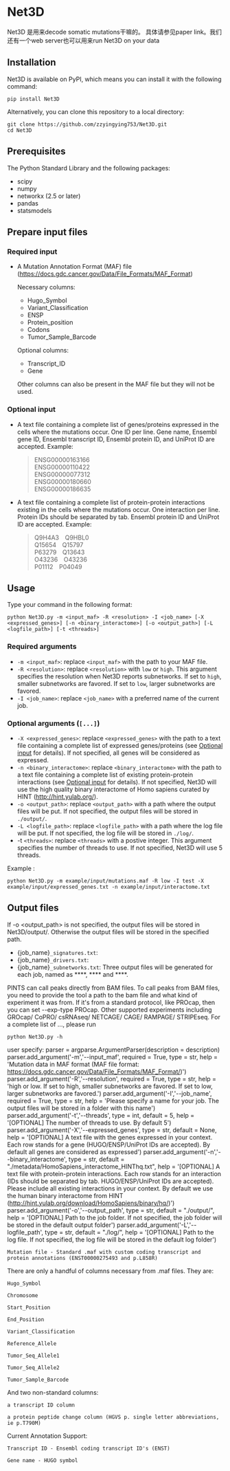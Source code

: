 # Net3D
Net3D 是用来decode somatic mutations干嘛的。 具体请参见paper link。我们还有一个web server也可以用来run Net3D on your data

## Installation
Net3D is available on PyPI, which means you can install it with the following command:

	pip install Net3D

Alternatively, you can clone this repository to a local directory:

	git clone https://github.com/zzyingying753/Net3D.git
	cd Net3D

## Prerequisites
The Python Standard Library and the following packages:
- scipy
- numpy
- networkx (2.5 or later)
- pandas
- statsmodels

## Prepare input files
### Required input
- A Mutation Annotation Format (MAF) file (https://docs.gdc.cancer.gov/Data/File_Formats/MAF_Format)

	Necessary columns:
	<ul>
	<li>Hugo_Symbol</li>
	<li>Variant_Classification</li>
	<li>ENSP</li>
	<li>Protein_position</li>
	<li>Codons</li>
	<li>Tumor_Sample_Barcode</li>
	</ul>
	
	Optional columns:
	<ul>
	<li>Transcript_ID</li>
	<li>Gene</li>
	</ul>

	Other columns can also be present in the MAF file but they will not be used. 

### Optional input
- A text file containing a complete list of genes/proteins expressed in the cells where the mutations occur. One ID per line. Gene name, Ensembl gene ID, Ensembl transcript ID, Ensembl protein ID, and UniProt ID are accepted. Example:

	>ENSG00000163166<br>
	>ENSG00000110422<br>
	>ENSG00000077312<br>
	>ENSG00000180660<br>
	>ENSG00000186635<br>

- A text file containing a complete list of protein-protein interactions existing in the cells where the mutations occur. One interaction per line. Protein IDs should be separated by tab. Ensembl protein ID and UniProt ID are accepted. Example:

	>Q9H4A3&emsp;Q9HBL0<br>
	>Q15654&emsp;Q15797<br>
	>P63279&emsp;Q13643<br>
	>O43236&emsp;O43236<br>
	>P01112&emsp;P04049<br>

## Usage
Type your command in the following format:

	python Net3D.py -m <input_maf> -R <resolution> -I <job_name> [-X <expressed_genes>] [-n <binary_interactome>] [-o <output_path>] [-L <logfile_path>] [-t <threads>]

### Required arguments
- `-m <input_maf>`: replace `<input_maf>` with the path to your MAF file.
- `-R <resolution>`: replace `<resolution>` with `low` or `high`. This argument specifies the resolution when Net3D reports subnetworks. If set to `high`, smaller subnetworks are favored. If set to `low`, larger subnetworks are favored.
- `-I <job_name>`: replace `<job_name>` with a preferred name of the current job.

### Optional arguments (`[...]`)
- `-X <expressed_genes>`: replace `<expressed_genes>` with the path to a text file containing a complete list of expressed genes/proteins (see [Optional input](#optional-input) for details). If not specified, all genes will be considered as expressed.
- `-n <binary_interactome>`: replace `<binary_interactome>` with the path to a text file containing a complete list of existing protein-protein interactions (see [Optional input](#optional-input) for details). If not specified, Net3D will use the high quality binary interactome of Homo sapiens curated by HINT (http://hint.yulab.org/).
- `-o <output_path>`: replace `<output_path>` with a path where the output files will be put. If not specified, the output files will be stored in `./output/`.
- `-L <logfile_path>`: replace `<logfile_path>` with a path where the log file will be put. If not specified, the log file will be stored in `./log/`.
- -t `<threads>`: replace `<threads>` with a postive integer. This argument specifies the number of threads to use. If not specified, Net3D will use 5 threads.
	
Example :

	python Net3D.py -m example/input/mutations.maf -R low -I test -X example/input/expressed_genes.txt -n example/input/interactome.txt

## Output files
If -o <output_path> is not specified, the output files will be stored in Net3D/output/. Otherwise the output files will be stored in the specified path. 
- {job_name}`_signatures.txt`:
- {job_name}`_drivers.txt`:
- {job_name}`_subnetworks.txt`:
Three output files will be generated for each job, named as ****, **** and ****.


PINTS can call peaks directly from BAM files. To call peaks from BAM files, you need to provide the tool a path to the bam file and what kind of experiment it was from. If it's from a standard protocol, like PROcap, then you can set --exp-type PROcap. Other supported experiments including GROcap/ CoPRO/ csRNAseq/ NETCAGE/ CAGE/ RAMPAGE/ STRIPEseq. For a complete list of ..., please run

	python Net3D.py -h
user specify:
parser = argparse.ArgumentParser(description = description)
	parser.add_argument('-m','--input_maf', required = True, type = str, help = 'Mutation data in MAF format (MAF file format: https://docs.gdc.cancer.gov/Data/File_Formats/MAF_Format/)')
	parser.add_argument('-R','--resolution', required = True, type = str, help = 'high or low. If set to high, smaller subnetworks are favored. If set to low, larger subnetworks are favored.')
	parser.add_argument('-I','--job_name', required = True, type = str, help = 'Please specify a name for your job. The output files will be stored in a folder with this name')
	parser.add_argument('-t','--threads', type = int, default = 5, help = '[OPTIONAL] The number of threads to use. By default 5')
	parser.add_argument('-X','--expressed_genes', type = str, default = None, help = '[OPTIONAL] A text file with the genes expressed in your context. Each row stands for a gene (HUGO/ENSP/UniProt IDs are accepted). By default all genes are considered as expressed')
	parser.add_argument('-n','--binary_interactome', type = str, default = "./metadata/HomoSapiens_interactome_HINThq.txt", help = '[OPTIONAL] A text file with protein-protein interactions. Each row stands for an interaction (IDs should be separated by tab. HUGO/ENSP/UniProt IDs are accepted). Please include all existing interactions in your context. By default we use the human binary interactome from HINT (http://hint.yulab.org/download/HomoSapiens/binary/hq/)')
	parser.add_argument('-o','--output_path', type = str, default = "./output/", help = '[OPTIONAL] Path to the job folder. If not specified, the job folder will be stored in the default output folder')
	parser.add_argument('-L','--logfile_path', type = str, default = "./log/", help = '[OPTIONAL] Path to the log file. If not specified, the log file will be stored in the default log folder')
	
	Mutation file - Standard .maf with custom coding transcript and protein annotations (ENST00000275493 and p.L858R)

There are only a handful of columns necessary from .maf files. They are:

	Hugo_Symbol

	Chromosome
	
	Start_Position
	
	End_Position
	
	Variant_Classification
	
	Reference_Allele
	
	Tumor_Seq_Allele1
	
	Tumor_Seq_Allele2
	
	Tumor_Sample_Barcode
And two non-standard columns:

	a transcript ID column
	
	a protein peptide change column (HGVS p. single letter abbreviations, ie p.T790M)
Current Annotation Support:

	Transcript ID - Ensembl coding transcript ID's (ENST)

	Gene name - HUGO symbol

